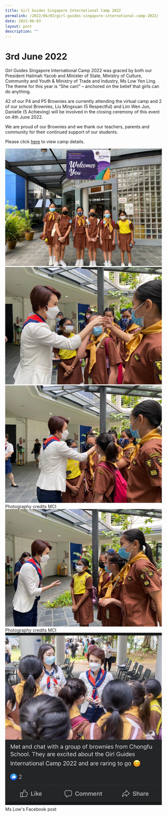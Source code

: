 ```yaml
---
title: Girl Guides Singapore International Camp 2022
permalink: /2022/06/03/girl-guides-singapore-international-camp-2022/
date: 2022-06-03
layout: post
description: ""
---
```

# 3rd June 2022

Girl Guides Singapore International Camp 2022 was graced by both our President Halimah Yacob and Minister of State, Ministry of Culture, Community and Youth & Ministry of Trade and Industry, Ms Low Yen Ling. The theme for this year is “She can!” – anchored on the belief that girls can do anything.

42 of our P4 and P5 Brownies are currently attending the virtual camp and 2 of our school Brownies, Liu Mingxuan (5 Respectful) and Lim Wen Jun, Danielle (5 Achieving) will be involved in the closing ceremony of this event on 4th June 2022.

We are proud of our Brownies and we thank our teachers, parents and community for their continued support of our students.

Please click [here](https://girlguides.org.sg/upcoming-events/international-camp-2022-2/) to view camp details.

![](/images/gg1.jpeg)
![](/images/gg2.jpeg)
![](/images/gg3.jpeg)
Photography credits MCI
![](/images/gg4.jpeg)
Photography credits MCI
![](/images/gg5.jpeg)
Ms Low's Facebook post